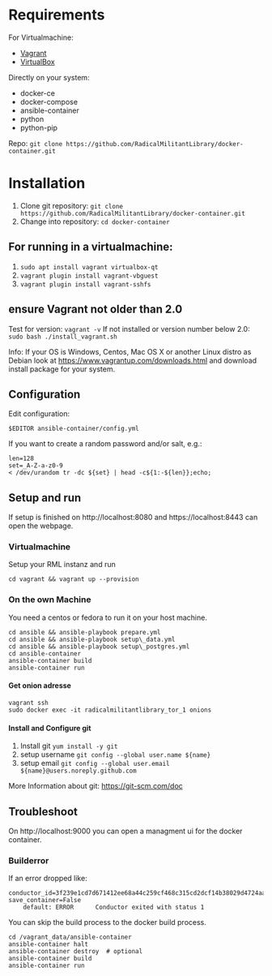 # Requirements

For Virtualmachine:

* [Vagrant](https://www.vagrantup.com/downloads.html)
* [VirtualBox](https://www.virtualbox.org/wiki/Downloads)

Directly on your system:

* docker-ce
* docker-compose
* ansible-container
* python
* python-pip

Repo: `git clone https://github.com/RadicalMilitantLibrary/docker-container.git`

# Installation
1. Clone git repository: `git clone https://github.com/RadicalMilitantLibrary/docker-container.git`
2. Change into repository: `cd docker-container`


## For running in a virtualmachine:

1. `sudo apt install vagrant virtualbox-qt`
2. `vagrant plugin install vagrant-vbguest`
3. `vagrant plugin install vagrant-sshfs`


## ensure Vagrant not older than 2.0

Test for version: `vagrant -v`
If not installed or version number below 2.0: `sudo bash ./install_vagrant.sh`

Info: If your OS is Windows, Centos, Mac OS X or another Linux distro as Debian look at
<https://www.vagrantup.com/downloads.html> and download install package for your system.

## Configuration ##

Edit configuration:

  ``$EDITOR ansible-container/config.yml``

If you want to create a random password and/or salt, e.g.:

```
len=128
set=_A-Z-a-z0-9
< /dev/urandom tr -dc ${set} | head -c${1:-${len}};echo;
```

## Setup and run ##

If setup is finished on http://localhost:8080 and https://localhost:8443
can open the webpage.

### Virtualmachine ###

Setup your RML instanz and run

  ``cd vagrant && vagrant up --provision``

### On the own Machine ###

You need a centos or fedora to run it on your host machine.

  ```
  cd ansible && ansible-playbook prepare.yml
  cd ansible && ansible-playbook setup\_data.yml
  cd ansible && ansible-playbook setup\_postgres.yml
  cd ansible-container
  ansible-container build
  ansible-container run
  ```

#### Get onion adresse

  ```
  vagrant ssh
  sudo docker exec -it radicalmilitantlibrary_tor_1 onions
  ```

#### Install and Configure git

1. Install git `yum install -y git`
2. setup username `git config --global user.name ${name}`
3. setup email `git config --global user.email ${name}@users.noreply.github.com`

More Information about git: https://git-scm.com/doc

## Troubleshoot

On http://localhost:9000 you can open a managment ui for the docker container.

### Builderror

If an error dropped like:

```
conductor_id=3f239e1cd7d671412ee68a44c259cf468c315cd2dcf14b38029d4724aa540f41
save_container=False
    default: ERROR      Conductor exited with status 1
```

You can skip the build process to the docker build process.

```
cd /vagrant_data/ansible-container
ansible-container halt
ansible-container destroy  # optional
ansible-container build
ansible-container run
```
